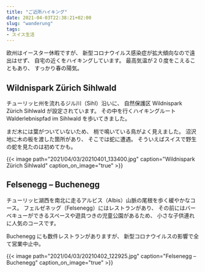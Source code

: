 ```yaml
---
title: "ご近所ハイキング"
date: 2021-04-03T22:38:21+02:00
slug: "wanderung"
tags:
- スイス生活
---
```

欧州はイースター休暇ですが、
新型コロナウイルス感染症が拡大傾向なので遠出はせず、
自宅の近くをハイキングしています。
最高気温が２０度をこえることもあり、
すっかり春の陽気。

## Wildnispark Zürich Sihlwald

チューリッヒ州を流れるジル川（Sihl）沿いに、
自然保護区 Wildnispark Zürich Sihlwald が設定されています。
その中を行くハイキングルート Walderlebnispfad im Sihlwald を歩いてきました。

まだ木には葉がついていないため、
梢で鳴いている鳥がよく見えました。
沼沢地に木の板を渡した箇所があり、
そこでは蛇に遭遇。
そういえばスイスで野生の蛇を見たのは初めてかも。

{{< image
    path="2021/04/03/20210401_133400.jpg"
    caption="Wildnispark Zürich Sihlwald"
    caption_on_image="true" >}}

## Felsenegg – Buchenegg 

チューリッヒ湖西を南北に走るアルビス（Albis）山脈の尾根を歩く緩やかなコース。
フェルゼネッグ（Felsenegg）にはレストランがあり、
その前にはバーベキューができるスペースや遊具つきの児童公園があるため、
小さな子供連れに人気のコースです。

Buchenegg にも数件レストランがありますが、
新型コロナウイルスの影響で全て営業中止中。

{{< image
    path="2021/04/03/20210402_122925.jpg"
    caption="Felsenegg – Buchenegg"
    caption_on_image="true" >}}